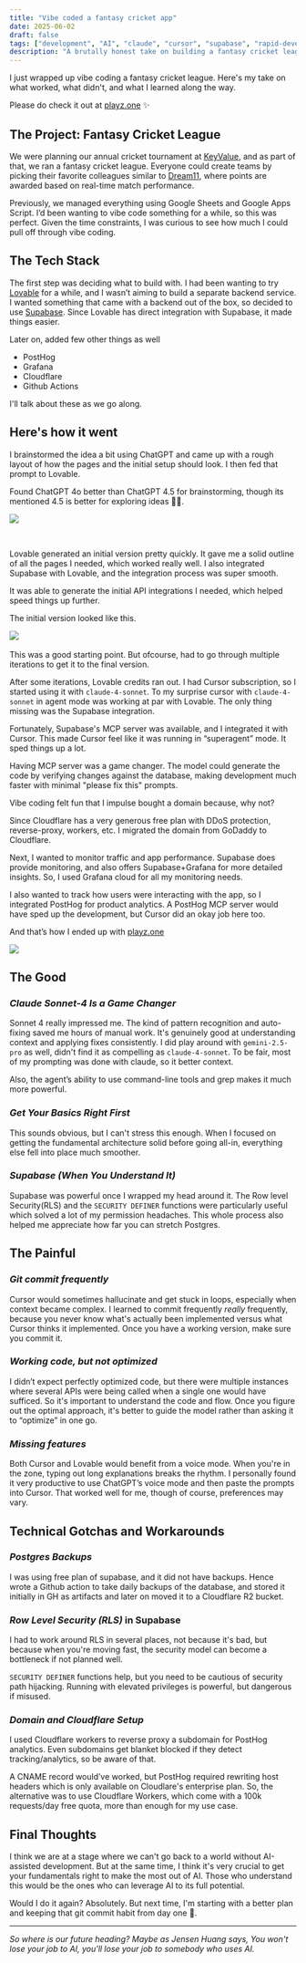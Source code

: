 ```yaml
---
title: "Vibe coded a fantasy cricket app"
date: 2025-06-02
draft: false
tags: ["development", "AI", "claude", "cursor", "supabase", "rapid-development", "cricket", "fantasy-sports", "vibe-coding"]
description: "A brutally honest take on building a fantasy cricket league using 'wipe coding' - rapid, iterative development with AI assistance. What worked, what didn't, and lessons learned."
---
```

I just wrapped up vibe coding a fantasy cricket league. Here's my take on what worked, what didn't, and what I learned along the way.

Please do check it out at [playz.one](https://playz.one) ✨

## The Project: Fantasy Cricket League

We were planning our annual cricket tournament at [KeyValue](https://keyvalue.systems), and as part of that, we ran a fantasy cricket league. Everyone could create teams by picking their favorite colleagues similar to [Dream11](https://www.dream11.com/), where points are awarded based on real-time match performance.

Previously, we managed everything using Google Sheets and Google Apps Script. I’d been wanting to vibe code something for a while, so this was perfect. Given the time constraints, I was curious to see how much I could pull off through vibe coding.

## The Tech Stack

The first step was deciding what to build with. I had been wanting to try [Lovable](https://lovable.dev/) for a while, and I wasn’t aiming to build a separate backend service. I wanted something that came with a backend out of the box, so decided to use [Supabase](https://supabase.com). Since Lovable has direct integration with Supabase, it made things easier.

Later on, added few other things as well

- PostHog
- Grafana
- Cloudflare
- Github Actions

I'll talk about these as we go along.

## Here's how it went

I brainstormed the idea a bit using ChatGPT and came up with a rough layout of how the pages and the initial setup should look. I then fed that prompt to Lovable.

Found ChatGPT 4o better than ChatGPT 4.5 for brainstorming, though its mentioned 4.5 is better for exploring ideas 🤷‍♂️.


![](/images/vibe-coding/1.png)  

&nbsp;


Lovable generated an initial version pretty quickly. It gave me a solid outline of all the pages I needed, which worked really well. I also integrated Supabase with Lovable, and the integration process was super smooth.

It was able to generate the initial API integrations I needed, which helped speed things up further.

The initial version looked like this.

![](/images/vibe-coding/2.png)
&nbsp;


This was a good starting point. But ofcourse, had to go through multiple iterations to get it to the final version.

After some iterations, Lovable credits ran out. I had Cursor subscription, so I started using it with `claude-4-sonnet`. To my surprise cursor with `claude-4-sonnet` in agent mode was working at par with Lovable. The only thing missing was the Supabase integration.

Fortunately, Supabase's MCP server was available, and I integrated it with Cursor. This made Cursor feel like it was running in “superagent” mode. It sped things up a lot.

Having MCP server was a game changer. The model could generate the code by verifying changes against the database, making development much faster with minimal "please fix this" prompts.

Vibe coding felt fun that I impulse bought a domain because, why not?

Since Cloudflare has a very generous free plan with DDoS protection, reverse-proxy, workers, etc. I migrated the domain from GoDaddy to Cloudflare.

Next, I wanted to monitor traffic and app performance. Supabase does provide monitoring, and also offers Supabase+Grafana for more detailed insights. So, I used Grafana cloud for all my monitoring needs.

I also wanted to track how users were interacting with the app, so I integrated PostHog for product analytics. A PostHog MCP server would have sped up the development, but Cursor did an okay job here too.

And that’s how I ended up with [playz.one](https://playz.one)

![](/images/vibe-coding/3.png)

## The Good

### *Claude Sonnet-4 Is a Game Changer*

Sonnet 4 really impressed me. The kind of pattern recognition and auto-fixing saved me hours of manual work. It's genuinely good at understanding context and applying fixes consistently. I did play around with `gemini-2.5-pro` as well, didn't find it as compelling as `claude-4-sonnet`. To be fair, most of my prompting was done with claude, so it better context.

Also, the agent’s ability to use command-line tools and grep makes it much more powerful.

### *Get Your Basics Right First*

This sounds obvious, but I can't stress this enough. When I focused on getting the fundamental architecture solid before going all-in, everything else fell into place much smoother.

### *Supabase (When You Understand It)*

Supabase was powerful once I wrapped my head around it. The Row level Security(RLS) and the `SECURITY DEFINER` functions were particularly useful which solved a lot of my permission headaches. This whole process also helped me appreciate how far you can stretch Postgres.

## The Painful

### *Git commit frequently*

Cursor would sometimes hallucinate and get stuck in loops, especially when context became complex. I learned to commit frequently *really* frequently, because you never know what's actually been implemented versus what Cursor thinks it implemented. Once you have a working version, make sure you commit it.

### *Working code, but not optimized*

I didn’t expect perfectly optimized code, but there were multiple instances where several APIs were being called when a single one would have sufficed. So it's important to understand the code and flow. Once you figure out the optimal approach, it's better to guide the model rather than asking it to “optimize” in one go.

### *Missing features*

Both Cursor and Lovable would benefit from a voice mode. When you're in the zone, typing out long explanations breaks the rhythm. I personally found it very productive to use ChatGPT’s voice mode and then paste the prompts into Cursor. That worked well for me, though of course, preferences may vary.


## Technical Gotchas and Workarounds

### *Postgres Backups*

I was using free plan of supabase, and it did not have backups. Hence wrote a Github action to take daily backups of the database, and stored it initially in GH as artifacts and later on moved it to a Cloudflare R2 bucket.

### *Row Level Security (RLS)* in Supabase
I had to work around RLS in several places, not because it's bad, but because when you're moving fast, the security model can become a bottleneck if not planned well.

`SECURITY DEFINER` functions help, but you need to be cautious of security path hijacking. Running with elevated privileges is powerful, but dangerous if misused.

### *Domain and Cloudflare Setup*
I used Cloudflare workers to reverse proxy a subdomain for PostHog analytics. Even subdomains get blanket blocked if they detect tracking/analytics, so be aware of that.

A CNAME record would’ve worked, but PostHog required rewriting host headers which is only available on Cloudlare's enterprise plan. So, the alternative was to use Cloudflare Workers, which come with a 100k requests/day free quota, more than enough for my use case.


## Final Thoughts

I think we are at a stage where we can't go back to a world without AI-assisted development.
But at the same time, I think it's very crucial to get your fundamentals right to make the most out of AI. Those who understand this would be the ones who can leverage AI to its full potential.

Would I do it again? Absolutely. But next time, I'm starting with a better plan and keeping that git commit habit from day one 🙂.

---

*So where is our future heading? Maybe as Jensen Huang says, You won't lose your job to AI, you'll lose your job to somebody who uses AI.* 
